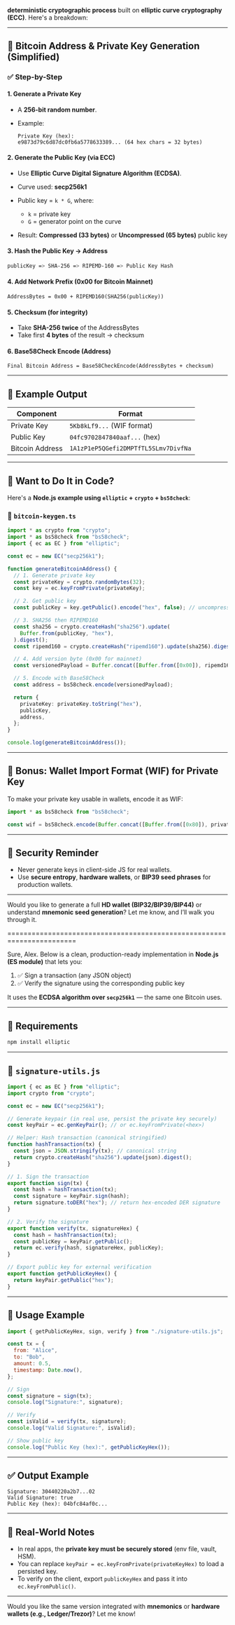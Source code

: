 **deterministic cryptographic process** built on **elliptic curve cryptography
(ECC)**. Here's a breakdown:

---

## 🧠 **Bitcoin Address & Private Key Generation (Simplified)**

### ✅ Step-by-Step

#### 1. **Generate a Private Key**

- A **256-bit random number**.
- Example:

  ```
  Private Key (hex):  
  e9873d79c6d87dc0fb6a5778633389... (64 hex chars = 32 bytes)
  ```

#### 2. **Generate the Public Key (via ECC)**

- Use **Elliptic Curve Digital Signature Algorithm (ECDSA)**.
- Curve used: **secp256k1**
- Public key = `k * G`, where:

  - `k` = private key
  - `G` = generator point on the curve
- Result: **Compressed (33 bytes)** or **Uncompressed (65 bytes)** public key

#### 3. **Hash the Public Key → Address**

```bash
publicKey => SHA-256 => RIPEMD-160 => Public Key Hash
```

#### 4. **Add Network Prefix (0x00 for Bitcoin Mainnet)**

```
AddressBytes = 0x00 + RIPEMD160(SHA256(publicKey))
```

#### 5. **Checksum (for integrity)**

- Take **SHA-256 twice** of the AddressBytes
- Take first **4 bytes** of the result → checksum

#### 6. **Base58Check Encode (Address)**

```
Final Bitcoin Address = Base58CheckEncode(AddressBytes + checksum)
```

---

## 🧪 Example Output

| Component       | Format                               |
| --------------- | ------------------------------------ |
| Private Key     | `5Kb8kLf9...` (WIF format)           |
| Public Key      | `04fc9702847840aaf...` (hex)         |
| Bitcoin Address | `1A1zP1eP5QGefi2DMPTfTL5SLmv7DivfNa` |

---

## 🔧 Want to Do It in Code?

Here's a **Node.js example using `elliptic` + `crypto` + `bs58check`**:

### 🔧 `bitcoin-keygen.ts`

```ts
import * as crypto from "crypto";
import * as bs58check from "bs58check";
import { ec as EC } from "elliptic";

const ec = new EC("secp256k1");

function generateBitcoinAddress() {
  // 1. Generate private key
  const privateKey = crypto.randomBytes(32);
  const key = ec.keyFromPrivate(privateKey);

  // 2. Get public key
  const publicKey = key.getPublic().encode("hex", false); // uncompressed

  // 3. SHA256 then RIPEMD160
  const sha256 = crypto.createHash("sha256").update(
    Buffer.from(publicKey, "hex"),
  ).digest();
  const ripemd160 = crypto.createHash("ripemd160").update(sha256).digest();

  // 4. Add version byte (0x00 for mainnet)
  const versionedPayload = Buffer.concat([Buffer.from([0x00]), ripemd160]);

  // 5. Encode with Base58Check
  const address = bs58check.encode(versionedPayload);

  return {
    privateKey: privateKey.toString("hex"),
    publicKey,
    address,
  };
}

console.log(generateBitcoinAddress());
```

---

## 🔐 Bonus: Wallet Import Format (WIF) for Private Key

To make your private key usable in wallets, encode it as WIF:

```ts
import * as bs58check from "bs58check";

const wif = bs58check.encode(Buffer.concat([Buffer.from([0x80]), privateKey]));
```

---

## 🚨 Security Reminder

- Never generate keys in client-side JS for real wallets.
- Use **secure entropy**, **hardware wallets**, or **BIP39 seed phrases** for
  production wallets.

---

Would you like to generate a full **HD wallet (BIP32/BIP39/BIP44)** or
understand **mnemonic seed generation**? Let me know, and I’ll walk you through
it.

=======================================================================

Sure, Alex. Below is a clean, production-ready implementation in **Node.js (ES
module)** that lets you:

1. ✅ Sign a transaction (any JSON object)
2. ✅ Verify the signature using the corresponding public key

It uses the **ECDSA algorithm over `secp256k1`** — the same one Bitcoin uses.

---

## 🔧 Requirements

```bash
npm install elliptic
```

---

## 📄 `signature-utils.js`

```js
import { ec as EC } from "elliptic";
import crypto from "crypto";

const ec = new EC("secp256k1");

// Generate keypair (in real use, persist the private key securely)
const keyPair = ec.genKeyPair(); // or ec.keyFromPrivate(<hex>)

// Helper: Hash transaction (canonical stringified)
function hashTransaction(tx) {
  const json = JSON.stringify(tx); // canonical string
  return crypto.createHash("sha256").update(json).digest();
}

// 1. Sign the transaction
export function sign(tx) {
  const hash = hashTransaction(tx);
  const signature = keyPair.sign(hash);
  return signature.toDER("hex"); // return hex-encoded DER signature
}

// 2. Verify the signature
export function verify(tx, signatureHex) {
  const hash = hashTransaction(tx);
  const publicKey = keyPair.getPublic();
  return ec.verify(hash, signatureHex, publicKey);
}

// Export public key for external verification
export function getPublicKeyHex() {
  return keyPair.getPublic("hex");
}
```

---

## 🧪 Usage Example

```js
import { getPublicKeyHex, sign, verify } from "./signature-utils.js";

const tx = {
  from: "Alice",
  to: "Bob",
  amount: 0.5,
  timestamp: Date.now(),
};

// Sign
const signature = sign(tx);
console.log("Signature:", signature);

// Verify
const isValid = verify(tx, signature);
console.log("Valid Signature:", isValid);

// Show public key
console.log("Public Key (hex):", getPublicKeyHex());
```

---

## ✅ Output Example

```
Signature: 30440220a2b7...02
Valid Signature: true
Public Key (hex): 04bfc84af0c...
```

---

## 🔐 Real-World Notes

- In real apps, the **private key must be securely stored** (env file, vault,
  HSM).
- You can replace `keyPair = ec.keyFromPrivate(privateKeyHex)` to load a
  persisted key.
- To verify on the client, export `publicKeyHex` and pass it into
  `ec.keyFromPublic()`.

---

Would you like the same version integrated with **mnemonics** or **hardware
wallets (e.g., Ledger/Trezor)**? Let me know!
